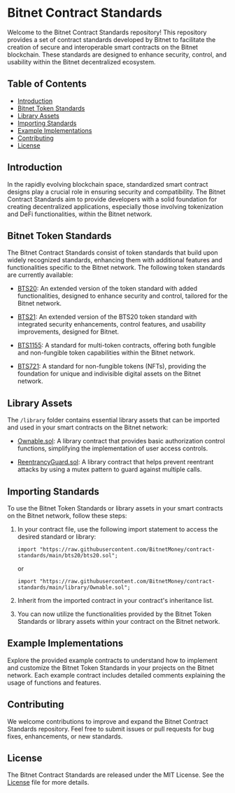 # Bitnet Contract Standards

Welcome to the Bitnet Contract Standards repository! This repository provides a set of contract standards developed by Bitnet to facilitate the creation of secure and interoperable smart contracts on the Bitnet blockchain. These standards are designed to enhance security, control, and usability within the Bitnet decentralized ecosystem.

## Table of Contents

- [Introduction](#introduction)
- [Bitnet Token Standards](#bitnet-token-standards)
- [Library Assets](#library-assets)
- [Importing Standards](#importing-standards)
- [Example Implementations](#example-implementations)
- [Contributing](#contributing)
- [License](#license)

## Introduction

In the rapidly evolving blockchain space, standardized smart contract designs play a crucial role in ensuring security and compatibility. The Bitnet Contract Standards aim to provide developers with a solid foundation for creating decentralized applications, especially those involving tokenization and DeFi functionalities, within the Bitnet network.

## Bitnet Token Standards

The Bitnet Contract Standards consist of token standards that build upon widely recognized standards, enhancing them with additional features and functionalities specific to the Bitnet network. The following token standards are currently available:

- [BTS20](./bts20/bts20.sol): An extended version of the token standard with added functionalities, designed to enhance security and control, tailored for the Bitnet network.

- [BTS21](./bts21/bts21.sol): An extended version of the BTS20 token standard with integrated security enhancements, control features, and usability improvements, designed for Bitnet.

- [BTS1155](./bts1155/bts1155.sol): A standard for multi-token contracts, offering both fungible and non-fungible token capabilities within the Bitnet network.

- [BTS721](./bts721/bts721.sol): A standard for non-fungible tokens (NFTs), providing the foundation for unique and indivisible digital assets on the Bitnet network.

## Library Assets

The `/library` folder contains essential library assets that can be imported and used in your smart contracts on the Bitnet network:

- [Ownable.sol](./library/Ownable.sol): A library contract that provides basic authorization control functions, simplifying the implementation of user access controls.

- [ReentrancyGuard.sol](./library/ReentrancyGuard.sol): A library contract that helps prevent reentrant attacks by using a mutex pattern to guard against multiple calls.

## Importing Standards

To use the Bitnet Token Standards or library assets in your smart contracts on the Bitnet network, follow these steps:

1. In your contract file, use the following import statement to access the desired standard or library:

   ```solidity
   import "https://raw.githubusercontent.com/BitnetMoney/contract-standards/main/bts20/bts20.sol";
   ```

   or

   ```solidity
   import "https://raw.githubusercontent.com/BitnetMoney/contract-standards/main/library/Ownable.sol";
   ```

2. Inherit from the imported contract in your contract's inheritance list.

3. You can now utilize the functionalities provided by the Bitnet Token Standards or library assets within your contract on the Bitnet network.

## Example Implementations

Explore the provided example contracts to understand how to implement and customize the Bitnet Token Standards in your projects on the Bitnet network. Each example contract includes detailed comments explaining the usage of functions and features.

## Contributing

We welcome contributions to improve and expand the Bitnet Contract Standards repository. Feel free to submit issues or pull requests for bug fixes, enhancements, or new standards.

## License

The Bitnet Contract Standards are released under the MIT License. See the [License](./LICENSE) file for more details.
